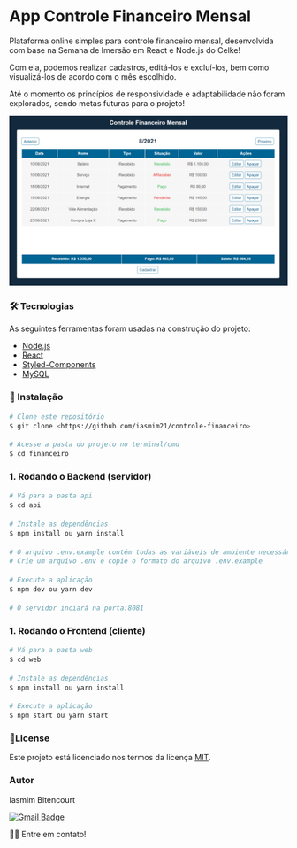 # App Controle Financeiro Mensal

Plataforma online simples para controle financeiro mensal, desenvolvida com base na Semana de Imersão em React e Node.js do Celke! 

Com ela, podemos realizar cadastros, editá-los e excluí-los, bem como visualizá-los de acordo com o mês escolhido.

Até o momento os princípios de responsividade e adaptabilidade não foram explorados, sendo metas futuras para o projeto!

![SignUp Mobile](./assets/home.PNG)

### 🛠 Tecnologias

As seguintes ferramentas foram usadas na construção do projeto:

- [Node.js](https://nodejs.org/en/)
- [React](https://pt-br.reactjs.org/)
- [Styled-Components](https://styled-components.com/)
- [MySQL](https://www.mysql.com/)


### 🏁 Instalação
```bash
# Clone este repositório
$ git clone <https://github.com/iasmim21/controle-financeiro>

# Acesse a pasta do projeto no terminal/cmd
$ cd financeiro
```
### 1. Rodando o Backend (servidor)

```bash
# Vá para a pasta api
$ cd api

# Instale as dependências
$ npm install ou yarn install

# O arquivo .env.example contém todas as variáveis ​​de ambiente necessárias para executar o projeto
# Crie um arquivo .env e copie o formato do arquivo .env.example

# Execute a aplicação
$ npm dev ou yarn dev

# O servidor inciará na porta:8081
```

### 1. Rodando o Frontend (cliente)

```bash
# Vá para a pasta web
$ cd web

# Instale as dependências
$ npm install ou yarn install

# Execute a aplicação
$ npm start ou yarn start
```



### 🚀License
Este projeto está licenciado nos termos da licença [MIT](https://choosealicense.com/licenses/mit/).

### Autor

Iasmim Bitencourt


[![Gmail Badge](https://img.shields.io/badge/-iasmim.bit@gmail.com-c14438?style=flat-square&logo=Gmail&logoColor=white&link=mailto:iasmim.bit.com)](mailto:tgmarinho@gmail.com)

👋🏽 Entre em contato!
